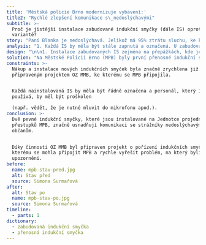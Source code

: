 ```yaml
---
title: 'Městská policie Brno modernizuje vybavení:'
title2: "Rychlé zlepšení komunikace s\_nedoslýchavými"
subtitle: >-
  Proč je jistější instalace zabudované indukční smyčky (dále IS) oproti mobilní
  variantě?
story: "Paní Blanka je nedoslýchavá. Jelikož má 95% ztrátu sluchu, ke komunikaci s\_ostatními používá sluchadlo. Ačkoliv je sluchadlo velkou pomocí pro porozumění ostatním, není plnohodnotnou náhradou zdravého sluchu. Její známí už vědí, že jí více pomůže, když lépe vyslovují, než když se mluví hlasitěji, jak si velká část veřejnosti myslí. Jelikož jí záleží spíše na kvalitě zvuku než na hlasitosti, může jí činit problémy komunikace přes skleněnou přepážku, kde se zvuk tříští. To si paní Blanka vyzkoušela v\_létě, když šla na služebnu Městské policie v\_Brně řešit dopravní přestupek. Na stránkách Unie neslyšících viděla video o indukčních smyčkách, ve kterém byla služebna natočena. S\_dobrou vírou, že je na služebně indukční smyčka, přišla na stanici. Indukční smyčka bohužel ale v\_ten den nefungovala nebo nebyla řádně zapnutá, a tak měla paní Blanka problém s\_porozuměním. Co by se dalo vyřešit během pár minut, trvalo mnohem déle a problém byl nakonec přenechán na správní řízení."
analysis: "1. Každá IS by měla být stále zapnutá a označená. U zabudované IS dochází k\_tomuto problému méně často.\n2. V\_případě instalace přenosné indukční smyčky může dojít k\_jejímu posunutí. Smyčka tedy vysílá signál do místa, kde nedoslýchavý nestojí, takže signál dobře neslyší.\n3. Přenosné indukční smyčky bývají méně spolehlivé než pevně instalované IS.\n4. Ne všude je možné IS zabudovat. V\_tomto případě musí být řádně proškolen personál, jak smyčku správně uvést do provozu."
design: "\n\n1. Instalace zabudovaných IS zejména na přepážkách, kde je mezi personálem a klientem umístěno sklo či jiná zástěna, která omezuje šíření zvuku.\n2. V\_případě instalace IS je nutné proškolit veškerý personál, obzvláště je-li instalována přenosná IS, která vyžaduje složitější zapínání."
solution: "Na Městské Policii Brno (MPB) byly první přenosné indukční smyčky instalovány již v\_roce 2012. V\_srpnu 2019 však přišla stížnost na nefunkční indukční smyčku na Jednotce projednávání přestupků (Křenová 4). Na základě této stížnosti vedoucí Preventivně informačního oddělení MPB (p. Kubišová) oslovila Unii neslyšících, aby provedla kontrolu stávajících zařízení. V\_rámci této konzultace bylo Městské policii doporučeno modernizovat zařízení a ideálně vyměnit přenosní IS za zabudované. \n\nV\_té době (srpen 2019) Odbor zdraví MMB připravoval projekt na nákup indukčních smyček pro několik odborů a pracovišť MMB. O této skutečnosti se p. Kubišová dočetla v\_denním tisku a kontaktovala p. Rossi (OZ MMB) s\_žádostí o připojení k projektu a zakoupení dvou zabudovaných IS na Jednotku projednávání přestupků. Jelikož MPB administrativně spadá pod MMB, bylo žádosti ze strany OZ MMB vyhověno. Instalace a označení indukčních smyček proběhlo 4. listopadu 2019, tedy pouhých 84 dní od podání stížnosti na nefunkční IS na témže pracovišti. Noví i stávající zaměstnanci MPB jsou o IS proškoleni, tudíž problém, který se vyskytl v\_srpnu, by se již neměl opakovat."
constraints: >-
  Nákup a instalace nových indukčních smyček byla značně zrychlena již
  připraveným projektem OZ MMB, ke kterému se MPB připojila. 


  Každá nainstalovaná IS by měla být řádně označena a personál, který IS
  používá, by měl být proškolen

  (např. vědět, že je nutné mluvit do mikrofonu apod.).
conclusion: >-
  Dvě pevné indukční smyčky, které jsou instalované na Jednotce projednávání
  přestupků MPB, značně usnadňují komunikaci se strážníky nedoslýchavým
  občanům. 


  Díky činnosti OZ MMB byl připraven projekt o pořízení indukčních smyček, ke
  kterému se mohla připojit MPB a rychle vyřešit problém, na který byli
  upozorněni.
before:
  name: mpb-stav-pred.jpg
  alt: Stav před
  source: Simona Surmařová
after:
  alt: Stav po
  name: mpb-stav-po.jpg
  source: Simona Surmařová
timeline:
  - parts: 1
dictionary:
  - zabudovaná indukční smyčka
  - přenosná indukční smyčka
---
```

